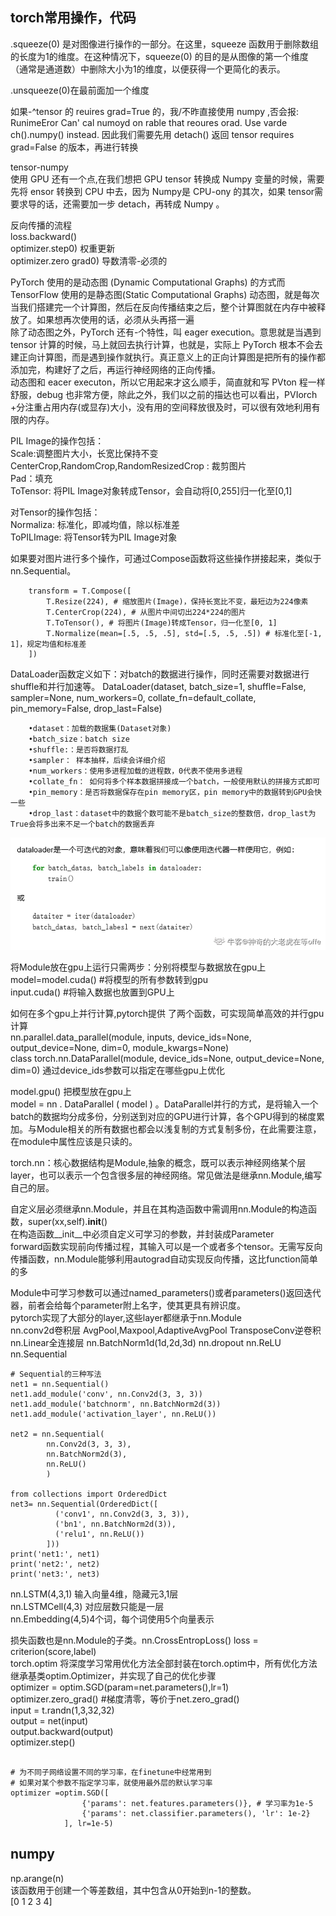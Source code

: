 ## torch常用操作，代码
.squeeze(0) 是对图像进行操作的一部分。在这里，squeeze 函数用于删除数组的长度为1的维度。在这种情况下，squeeze(0) 的目的是从图像的第一个维度（通常是通道数）中删除大小为1的维度，以便获得一个更简化的表示。      

.unsqueeze(0)在最前面加一个维度 


如果-^tensor 的 reuires grad=True 的，我/不昨直接使用 numpy ,否会报: RunimeEror Can' cal numoyd on rable that reoures orad. Use varde
ch().numpy() instead.
因此我们需要先用 detach() 返回 tensor requires grad=False 的版本，再进行转换

tensor-numpy       
使用 GPU 还有一个点,在我们想把 GPU tensor 转换成 Numpy 变量的时候，需要先将 ensor 转换到 CPU 中去，因为 Numpy是 CPU-ony 的其次，如果 tensor需要求导的话，还需要加一步 detach，再转成 Numpy 。     

反向传播的流程     
loss.backward()     
optimizer.step0) 权重更新    
optimizer.zero grad0) 导数清零-必须的     


PyTorch 使用的是动态图 (Dynamic Computational Graphs) 的方式而 TensorFlow 使用的是静态图(Static Computational Graphs)
动态图，就是每次当我们搭建完一个计算图，然后在反向传播结束之后，整个计算图就在内存中被释放了。如果想再次使用的话，必须从头再搭一遍     
除了动态图之外，PyTorch 还有-个特性，叫 eager execution。意思就是当遇到 tensor 计算的时候，马上就回去执行计算，也就是，实际上 PyTorch 根本不会去建正向计算图，而是遇到操作就执行。真正意义上的正向计算图是把所有的操作都添加完，构建好了之后，再运行神经网络的正向传播。    
动态图和 eacer executon，所以它用起来才这么顺手，简直就和写 PVton 程一样舒服，debug 也非常方便，除此之外，我们以之前的描达也可以看出，PVIorch +分注重占用内存(或显存)大小，没有用的空间释放很及时，可以很有效地利用有限的内存。    





PIL Image的操作包括：     
Scale:调整图片大小，长宽比保持不变    
CenterCrop,RandomCrop,RandomResizedCrop : 裁剪图片      
Pad：填充     
ToTensor: 将PIL Image对象转成Tensor，会自动将[0,255]归一化至[0,1]     
 
对Tensor的操作包括：      
Normaliza: 标准化，即减均值，除以标准差   
ToPILImage: 将Tensor转为PIL Image对象        

如果要对图片进行多个操作，可通过Compose函数将这些操作拼接起来，类似于nn.Sequential。   

        transform = T.Compose([
            T.Resize(224), # 缩放图片(Image)，保持长宽比不变，最短边为224像素
            T.CenterCrop(224), # 从图片中间切出224*224的图片
            T.ToTensor(), # 将图片(Image)转成Tensor，归一化至[0, 1]
            T.Normalize(mean=[.5, .5, .5], std=[.5, .5, .5]) # 标准化至[-1, 1]，规定均值和标准差
        ])



DataLoader函数定义如下：对batch的数据进行操作，同时还需要对数据进行shuffle和并行加速等。
DataLoader(dataset, batch_size=1, shuffle=False, sampler=None, num_workers=0, collate_fn=default_collate, pin_memory=False, drop_last=False)   

        •dataset：加载的数据集(Dataset对象)
        •batch_size：batch size
        •shuffle:：是否将数据打乱
        •sampler： 样本抽样，后续会详细介绍
        •num_workers：使用多进程加载的进程数，0代表不使用多进程
        •collate_fn： 如何将多个样本数据拼接成一个batch，一般使用默认的拼接方式即可
        •pin_memory：是否将数据保存在pin memory区，pin memory中的数据转到GPU会快一些
        •drop_last：dataset中的数据个数可能不是batch_size的整数倍，drop_last为True会将多出来不足一个batch的数据丢弃

![alt text](assets_picture/pytorch/image.png)     


将Module放在gpu上运行只需两步：分别将模型与数据放在gpu上    
model=model.cuda()  #将模型的所有参数转到gpu   
input.cuda()   #将输入数据也放置到GPU上    
 
如何在多个gpu上并行计算,pytorch提供 了两个函数，可实现简单高效的并行gpu计算    
nn.parallel.data_parallel(module, inputs, device_ids=None, output_device=None, dim=0, module_kwargs=None)    
class torch.nn.DataParallel(module, device_ids=None, output_device=None, dim=0)
通过device_ids参数可以指定在哪些gpu上优化     



model.gpu() 把模型放在gpu上   
model = nn . DataParallel ( model ) 。DataParallel并行的方式，是将输入一个batch的数据均分成多份，分别送到对应的GPU进行计算，各个GPU得到的梯度累加。与Module相关的所有数据也都会以浅复制的方式复制多份，在此需要注意，在module中属性应该是只读的。    


torch.nn：核心数据结构是Module,抽象的概念，既可以表示神经网络某个层layer，也可以表示一个包含很多层的神经网络。常见做法是继承nn.Module,编写自己的层。     

自定义层必须继承nn.Module，并且在其构造函数中需调用nn.Module的构造函数，super(xx,self).__init__()    
在构造函数__init__中必须自定义可学习的参数，并封装成Parameter    
forward函数实现前向传播过程，其输入可以是一个或者多个tensor。无需写反向传播函数，nn.Module能够利用autograd自动实现反向传播，这比function简单的多       


Module中可学习参数可以通过named_parameters()或者parameters()返回迭代器，前者会给每个parameter附上名字，使其更具有辨识度。    
pytorch实现了大部分的layer,这些layer都继承于nn.Module      
nn.conv2d卷积层
AvgPool,Maxpool,AdaptiveAvgPool
TransposeConv逆卷积
nn.Linear全连接层
nn.BatchNorm1d(1d,2d,3d)
nn.dropout
nn.ReLU
nn.Sequential


```
# Sequential的三种写法
net1 = nn.Sequential()
net1.add_module('conv', nn.Conv2d(3, 3, 3))
net1.add_module('batchnorm', nn.BatchNorm2d(3))
net1.add_module('activation_layer', nn.ReLU())
 
net2 = nn.Sequential(
        nn.Conv2d(3, 3, 3),
        nn.BatchNorm2d(3),
        nn.ReLU()
        )
 
from collections import OrderedDict
net3= nn.Sequential(OrderedDict([
          ('conv1', nn.Conv2d(3, 3, 3)),
          ('bn1', nn.BatchNorm2d(3)),
          ('relu1', nn.ReLU())
        ]))
print('net1:', net1)
print('net2:', net2)
print('net3:', net3)
```
nn.LSTM(4,3,1) 输入向量4维，隐藏元3,1层    
nn.LSTMCell(4,3) 对应层数只能是一层    
nn.Embedding(4,5)4个词，每个词使用5个向量表示   


损失函数也是nn.Module的子类。nn.CrossEntropLoss()     loss = criterion(score,label)     
torch.optim 将深度学习常用优化方法全部封装在torch.optim中，所有优化方法继承基类optim.Optimizer，并实现了自己的优化步骤    
optimizer = optim.SGD(param=net.parameters(),lr=1)     
optimizer.zero_grad() #梯度清零，等价于net.zero_grad()    
input = t.randn(1,3,32,32)    
output = net(input)      
output.backward(output)     
optimizer.step()       

```

# 为不同子网络设置不同的学习率，在finetune中经常用到
# 如果对某个参数不指定学习率，就使用最外层的默认学习率
optimizer =optim.SGD([
                {'params': net.features.parameters()}, # 学习率为1e-5
                {'params': net.classifier.parameters(), 'lr': 1e-2}
            ], lr=1e-5)
```



## numpy
np.arange(n)      
该函数用于创建一个等差数组，其中包含从0开始到n-1的整数。        
[0 1 2 3 4]         










